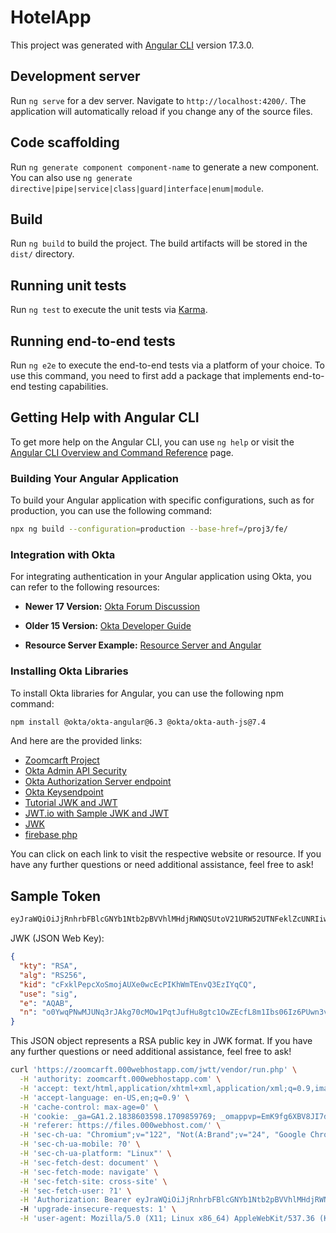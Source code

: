 # HotelApp

This project was generated with [Angular CLI](https://github.com/angular/angular-cli) version 17.3.0.

## Development server

Run `ng serve` for a dev server. Navigate to `http://localhost:4200/`. The application will automatically reload if you change any of the source files.

## Code scaffolding

Run `ng generate component component-name` to generate a new component. You can also use `ng generate directive|pipe|service|class|guard|interface|enum|module`.

## Build

Run `ng build` to build the project. The build artifacts will be stored in the `dist/` directory.

## Running unit tests

Run `ng test` to execute the unit tests via [Karma](https://karma-runner.github.io).

## Running end-to-end tests

Run `ng e2e` to execute the end-to-end tests via a platform of your choice. To use this command, you need to first add a package that implements end-to-end testing capabilities.

## Getting Help with Angular CLI

To get more help on the Angular CLI, you can use `ng help` or visit the [Angular CLI Overview and Command Reference](https://angular.io/cli) page.

### Building Your Angular Application

To build your Angular application with specific configurations, such as for production, you can use the following command:

```bash
npx ng build --configuration=production --base-href=/proj3/fe/
```

### Integration with Okta

For integrating authentication in your Angular application using Okta, you can refer to the following resources:

- **Newer 17 Version:**
  [Okta Forum Discussion](https://devforum.okta.com/t/does-okta-offer-support-for-integrating-authentication-in-angular-16-applications-using-standalone-components/26090/2)

- **Older 15 Version:**
  [Okta Developer Guide](https://developer.okta.com/docs/guides/sign-into-spa-redirect/angular/main/)

- **Resource Server Example:**
  [Resource Server and Angular](https://github.com/okta-samples/okta-angular-sample)

### Installing Okta Libraries

To install Okta libraries for Angular, you can use the following npm command:

```bash
npm install @okta/okta-angular@6.3 @okta/okta-auth-js@7.4
```

And here are the provided links:

- [Zoomcarft Project](https://zoomcarft.000webhostapp.com/proj3/fe/list)
- [Okta Admin API Security](https://dev-06315090-admin.okta.com/admin/oauth2/as/ausfcc2b4pTVK56h75d7)
- [Okta Authorization Server endpoint](https://dev-06315090.okta.com/oauth2/default/.well-known/oauth-authorization-server)
- [Okta Keysendpoint](https://dev-06315090.okta.com/oauth2/default/v1/keys)
- [Tutorial JWK and JWT](https://www.youtube.com/watch?v=jUzv7_SEPyo)
- [JWT.io with Sample JWK and JWT](https://jwt.io/#debugger-io?token=eyJraWQiOiJjRnhrbFBlcGNYb1Ntb2pBVVhlMHdjRWNQSUtoV21URW52UTNFeklZcUNRIiwiYWxnIjoiUlMyNTYifQ.eyJ2ZXIiOjEsImp0aSI6IkFULmgxTWd2YUc2cnR2LU9uNExULWcwWm5BTHJ1U3JJLU1ka3VhWjBjUnlNZnciLCJpc3MiOiJodHRwczovL2Rldi0wNjMxNTA5MC5va3RhLmNvbS9vYXV0aDIvZGVmYXVsdCIsImF1ZCI6ImFwaTovL2RlZmF1bHQiLCJpYXQiOjE3MTEwNDIzMjksImV4cCI6MTcxMTA0NTkyOSwiY2lkIjoiMG9hZnd3MjVjOHFOVmUwOFE1ZDciLCJ1aWQiOiIwMHVmY2MyYjh5MkFpRk4xVTVkNyIsInNjcCI6WyJlbWFpbCIsInByb2ZpbGUiLCJvcGVuaWQiXSwiYXV0aF90aW1lIjoxNzExMDQyMjMyLCJzdWIiOiJib2phZmk1OTczQGVidXRob3IuY29tIn0.dJ9GNk6LipATd2Ky2I3ELr7o8yYBo2b8c67h-8ary7Jm4x8zw8MCiHBfHlvxAWkOISpE4ymEgIbFnl2dvzGHdEnMx-J183CVLDHTLNi2LVAybhFD0L53DXSx9vB5P1-nkOI4xzwBICfLFH_m1KTgcYxFxmr6AsguRSBq8dDwZPW-aBHxdwf56xVGjB-Wu1BevDYZ7GhD7GkzlEBdJy2U3wFfQdYnUHsaP1Xni4ZbfPvtas2cB66fAdRrw-VJ1xm-0MvfmnzzPfcua1h0brpk23poR21XuudjlppaAzkcB6KKBy78xPmjq07iNFWr7Xj7Uy2b70DNUKdsFsTZWy84Wg&publicKey=%7B%22kty%22%3A%22RSA%22%2C%22alg%22%3A%22RS256%22%2C%22kid%22%3A%22cFxklPepcXoSmojAUXe0wcEcPIKhWmTEnvQ3EzIYqCQ%22%2C%22use%22%3A%22sig%22%2C%22e%22%3A%22AQAB%22%2C%22n%22%3A%22o0YwqPNwMJUNq3rJAkg70cMOw1PqtJufHu8gtc1OwZEcfL8m1Ibs06Iz6PUwn3vk0WIwqWWdJGeJEzQpH2Q1uD1uNfKm32sQbq036vB5iqIheYVG0h70pf_VOgoiT6kJN8ObF70APGvD2u5LuszC8mEk2ReO5gy_lYs3L2cBEgkSEeVlMbAor0b2W3KjVCdgOYbotx-RLczLjL0aQubSr0wBg1vZSqFLdCEQj2BDRcf-fGkh-sJHP7ffViHlp5-27ml0YYbnm6YQlXHaQ4b4Ho6f-1otDYs5rZnTCPP8L37mnWx9B2V6cKWPcnoxO_3lpiH8k9vmICAUp8QZG_NPkQ%22%7D)
- [JWK](https://mkjwk.org/)
- [firebase php](https://github.com/firebase/php-jwt)

You can click on each link to visit the respective website or resource. If you have any further questions or need additional assistance, feel free to ask!

## Sample Token
```markdown
eyJraWQiOiJjRnhrbFBlcGNYb1Ntb2pBVVhlMHdjRWNQSUtoV21URW52UTNFeklZcUNRIiwiYWxnIjoiUlMyNTYifQ.eyJ2ZXIiOjEsImp0aSI6IkFULmgxTWd2YUc2cnR2LU9uNExULWcwWm5BTHJ1U3JJLU1ka3VhWjBjUnlNZnciLCJpc3MiOiJodHRwczovL2Rldi0wNjMxNTA5MC5va3RhLmNvbS9vYXV0aDIvZGVmYXVsdCIsImF1ZCI6ImFwaTovL2RlZmF1bHQiLCJpYXQiOjE3MTEwNDIzMjksImV4cCI6MTcxMTA0NTkyOSwiY2lkIjoiMG9hZnd3MjVjOHFOVmUwOFE1ZDciLCJ1aWQiOiIwMHVmY2MyYjh5MkFpRk4xVTVkNyIsInNjcCI6WyJlbWFpbCIsInByb2ZpbGUiLCJvcGVuaWQiXSwiYXV0aF90aW1lIjoxNzExMDQyMjMyLCJzdWIiOiJib2phZmk1OTczQGVidXRob3IuY29tIn0.dJ9GNk6LipATd2Ky2I3ELr7o8yYBo2b8c67h-8ary7Jm4x8zw8MCiHBfHlvxAWkOISpE4ymEgIbFnl2dvzGHdEnMx-J183CVLDHTLNi2LVAybhFD0L53DXSx9vB5P1-nkOI4xzwBICfLFH_m1KTgcYxFxmr6AsguRSBq8dDwZPW-aBHxdwf56xVGjB-Wu1BevDYZ7GhD7GkzlEBdJy2U3wFfQdYnUHsaP1Xni4ZbfPvtas2cB66fAdRrw-VJ1xm-0MvfmnzzPfcua1h0brpk23poR21XuudjlppaAzkcB6KKBy78xPmjq07iNFWr7Xj7Uy2b70DNUKdsFsTZWy84Wg
```
JWK (JSON Web Key):

```json
{
  "kty": "RSA",
  "alg": "RS256",
  "kid": "cFxklPepcXoSmojAUXe0wcEcPIKhWmTEnvQ3EzIYqCQ",
  "use": "sig",
  "e": "AQAB",
  "n": "o0YwqPNwMJUNq3rJAkg70cMOw1PqtJufHu8gtc1OwZEcfL8m1Ibs06Iz6PUwn3vk0WIwqWWdJGeJEzQpH2Q1uD1uNfKm32sQbq036vB5iqIheYVG0h70pf_VOgoiT6kJN8ObF70APGvD2u5LuszC8mEk2ReO5gy_lYs3L2cBEgkSEeVlMbAor0b2W3KjVCdgOYbotx-RLczLjL0aQubSr0wBg1vZSqFLdCEQj2BDRcf-fGkh-sJHP7ffViHlp5-27ml0YYbnm6YQlXHaQ4b4Ho6f-1otDYs5rZnTCPP8L37mnWx9B2V6cKWPcnoxO_3lpiH8k9vmICAUp8QZG_NPkQ"
}
```

This JSON object represents a RSA public key in JWK format. If you have any further questions or need additional assistance, feel free to ask!


```bash
curl 'https://zoomcarft.000webhostapp.com/jwtt/vendor/run.php' \
  -H 'authority: zoomcarft.000webhostapp.com' \
  -H 'accept: text/html,application/xhtml+xml,application/xml;q=0.9,image/avif,image/webp,image/apng,*/*;q=0.8,application/signed-exchange;v=b3;q=0.7' \
  -H 'accept-language: en-US,en;q=0.9' \
  -H 'cache-control: max-age=0' \
  -H 'cookie: _ga=GA1.2.1838603598.1709859769; _omappvp=EmK9fg6XBV8JI7dgcL9sEAUBSN0BN7Mnf6rA83MMEKYRap9xZlqzvqFH20KGcJG39L7tvazjuJfkisjX25UtC4rsPhvWOApJ; PHPSESSID=aj1g7lfb3mftkptkg83u6huk34; _gid=GA1.2.1116884527.1710981161; _ga_9B0FYPSWN9=GS1.2.1710992827.3.1.1710993115.60.0.0' \
  -H 'referer: https://files.000webhost.com/' \
  -H 'sec-ch-ua: "Chromium";v="122", "Not(A:Brand";v="24", "Google Chrome";v="122"' \
  -H 'sec-ch-ua-mobile: ?0' \
  -H 'sec-ch-ua-platform: "Linux"' \
  -H 'sec-fetch-dest: document' \
  -H 'sec-fetch-mode: navigate' \
  -H 'sec-fetch-site: cross-site' \
  -H 'sec-fetch-user: ?1' \
  -H 'Authorization: Bearer eyJraWQiOiJjRnhrbFBlcGNYb1Ntb2pBVVhlMHdjRWNQSUtoV21URW52UTNFeklZcUNRIiwiYWxnIjoiUlMyNTYifQ.eyJ2ZXIiOjEsImp0aSI6IkFULjVCZ2t1THROZ3R0RFdLMURXaVFNNWh2Q0dMWFBWMl9vQ2hDalFldlJnZDgiLCJpc3MiOiJodHRwczovL2Rldi0wNjMxNTA5MC5va3RhLmNvbS9vYXV0aDIvZGVmYXVsdCIsImF1ZCI6ImFwaTovL2RlZmF1bHQiLCJpYXQiOjE3MTEwNTAyNTcsImV4cCI6MTcxMTA1Mzg1NywiY2lkIjoiMG9hZnd3MjVjOHFOVmUwOFE1ZDciLCJ1aWQiOiIwMHVmY2MyYjh5MkFpRk4xVTVkNyIsInNjcCI6WyJvcGVuaWQiLCJlbWFpbCIsInByb2ZpbGUiXSwiYXV0aF90aW1lIjoxNzExMDUwMjU1LCJzdWIiOiJib2phZmk1OTczQGVidXRob3IuY29tIn0.WQ4nqQdtMCZlLdeAKjGqxcUGWbfzcCNb6LaODnaz7auVWQOl1-vW_GNDBalz4Dhd0E_yXLtUEr_dwRd2DK9F6TXvRlatDUDmy1kuKf6V7vxXIDGqwmGHgHNMl-QFDU1oGL5jrMftLzmBCpbRWiWLXrZnrCmcY0-NTUX5vQfBwtFnQ6s74RCLbonX-GX734sLoMwMOB76uUBSnYVEuDKHC4PIUBeKAYn2HftiuA0PqbM857ktjUP_Wk2QLRHbnFlhxDNpm_XtTNDBcnn3FcLgYL-mubjZr45YsPItPZM-P3PKVQcglw3vRFGIbEkQt2pTlP2OpX3QcEa0Hmz1TH1a0w'
  -H 'upgrade-insecure-requests: 1' \
  -H 'user-agent: Mozilla/5.0 (X11; Linux x86_64) AppleWebKit/537.36 (KHTML, like Gecko) Chrome/122.0.0.0 Safari/537.36'
  ```